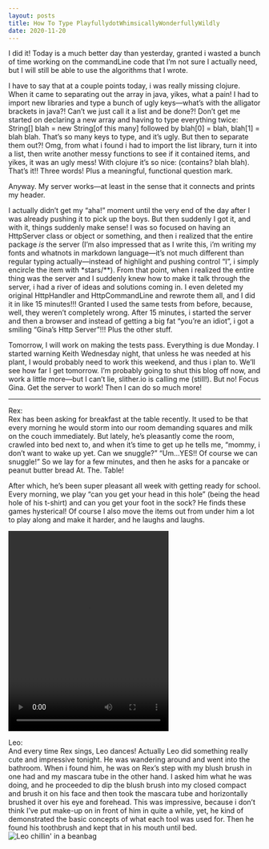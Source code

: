 ```yaml
---
layout: posts
title: How To Type PlayfullydotWhimsicallyWonderfullyWildly
date: 2020-11-20
---
```


I did it!  Today is a much better day than yesterday, granted i wasted a bunch of time working on the commandLine code that I’m not sure I actually need, but I will still be able to use the algorithms that I wrote.

I have to say that at a couple points today, i was really missing clojure.  When it came to separating out the array in java, yikes, what a pain!  I had to import new libraries and type a bunch of ugly keys—what’s with the alligator brackets in java?!  Can’t we just call it a list and be done?!  Don’t get me started on declaring a new array and having to type everything twice: String[] blah = new String[of this many] followed by blah[0] = blah, blah[1] = blah blah.  That’s so many keys to type, and it’s ugly.  But then to separate them out?!  Omg, from what i found i had to import the list library, turn it into a list, then write another messy functions to see if it contained items, and yikes, it was an ugly mess!  With clojure it’s so nice:  (contains? blah blah).  That’s it!!  Three words!  Plus a meaningful, functional question mark.  

Anyway. My server works—at least in the sense that it connects and prints my header.

I actually didn’t get my “aha!” moment until the very end of the day after I was already pushing it to pick up the boys.  But then suddenly I got it, and with it, things suddenly make sense!  I was so focused on having an HttpServer class or object or something, and then i realized that the entire package *is* the server (I’m also impressed that as I write this, i’m writing my fonts and whatnots in markdown language—it’s not much different than regular typing actually—instead of highlight and pushing control “I”, i simply encircle the item with *stars/**).  From that point, when i realized the entire thing was the server and I suddenly knew how to make it talk through the server, i had a river of ideas and solutions coming in. I even deleted my original HttpHandler and HttpCommandLine and rewrote them all, and I did it in like 15 minutes!!!  Granted I used the same tests from before, because, well, they weren’t completely wrong.  After 15 minutes, i started the server and then a browser and instead of getting a big fat “you’re an idiot”, i got a smiling “Gina’s Http Server”!!!  Plus the other stuff.  

Tomorrow, I will work on making the tests pass.  Everything is due Monday.  I started warning Keith Wednesday night, that unless he was needed at his plant, I would probably need to work this weekend, and thus i plan to.  We’ll see how far I get tomorrow.  I’m probably going to shut this blog off now, and work a little more—but I can’t lie, slither.io is calling me (still!).  But no!  Focus Gina.  Get the server to work!  Then I can do so much more!

***
Rex:  
Rex has been asking for breakfast at the table recently.  It used to be that every morning he would storm into our room demanding squares and milk on the couch immediately.  But lately, he’s pleasantly come the room, crawled into bed next to, and when it’s time to get up he tells me, “mommy, i don’t want to wake up yet.  Can we snuggle?”  “Um...YES!!  Of course we can snuggle!”  So we lay for a few minutes, and then he asks for a pancake or peanut butter bread At. The. Table!

After which, he’s been super pleasant all week with getting ready for school.  Every morning, we play “can you get your head in this hole” (being the head hole of his t-shirt) and can you get your foot in the sock?  He finds these games hysterical! Of course I also move the items out from under him a lot to play along and make it harder, and he laughs and laughs.  

<video src="https://maniginam.github.io/blog/pics&vids/oldMcDonald.mov" width="320" height="400" controls></video>


Leo:  
And every time Rex sings, Leo dances!  Actually Leo did something really cute and impressive tonight.  He was wandering around and went into the bathroom.  When i found him, he was on Rex’s step with my blush brush in one had and my mascara tube in the other hand.  I asked him what he was doing, and he proceeded to dip the blush brush into my closed compact and brush it on his face and then took the mascara tube and horizontally brushed it over his eye and forehead.  This was impressive, because i don’t think I’ve put make-up on in front of him in quite a while, yet, he kind of demonstrated the basic concepts of what each tool was used for.  Then he found his toothbrush and kept that in his mouth until bed.
![Leo chillin' in a beanbag](http://maniginam.github.io/blog/pics&vids/LeoBeanBag.jpeg#thumbnail)

